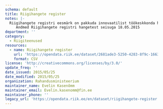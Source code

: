 ```yaml
---
schema: default
title: Riigihangete register
notes: |-
  Riigihangete registri eesmärk on pakkuda innovaatilist töökeskkonda hankijatele riigihangete korraldamiseks ning pakkujatele riigihangetel osalemiseks.
     Andmed Riigihangete registri hangetest seisuga 18.05.2015
department: ''
category:
  - Riigiteenused
resources:
  - name: Riigihangete register
    url: 'https://opendata.riik.ee/dataset/2681ade3-5250-4283-8f9c-16633a4b081f/resource/f104acb4-736a-499f-8bda-609c5439479d/download/rhravaandmed.csv'
    format: CSV
license: 'http://creativecommons.org/licenses/by/3.0/'
update_freq: ''
date_issued: 2015/05/25
date_modified: 2015/05/25
organization: Rahandusministeerium
maintainer_name: Evelin Kasenõmm
maintainer_email: Evelin.kasenomm@fin.ee
maintainer_phone: ''
legacy_url: 'https://opendata.riik.ee/en/dataset/riigihangete-register'
---
```


